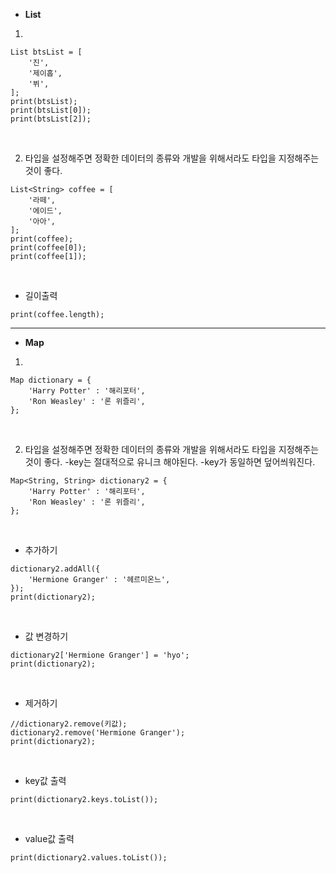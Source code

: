 - **List**
1.
```
List btsList = [
    '진',
    '제이홉',
    '뷔',
];
print(btsList);
print(btsList[0]);
print(btsList[2]);
```
<br>

2. 타입을 설정해주면 정확한 데이터의 종류와 개발을 위해서라도 타입을 지정해주는 것이 좋다.
```
List<String> coffee = [
    '라떼',
    '에이드',
    '아아',
];
print(coffee);
print(coffee[0]);
print(coffee[1]);
```
<br>

- 길이출력
```
print(coffee.length);
```
<hr>

- **Map**
1.
```
Map dictionary = {
    'Harry Potter' : '해리포터',
    'Ron Weasley' : '론 위즐리',
};
```
<br>

2. 타입을 설정해주면 정확한 데이터의 종류와 개발을 위해서라도 타입을 지정해주는 것이 좋다.
-key는 절대적으로 유니크 해야된다.
-key가 동일하면 덮어씌워진다.
```
Map<String, String> dictionary2 = {
    'Harry Potter' : '해리포터',
    'Ron Weasley' : '론 위즐리',
};
```
<br>

- 추가하기
```
dictionary2.addAll({
    'Hermione Granger' : '헤르미온느',
});
print(dictionary2);
```
<br>

- 값 변경하기
```
dictionary2['Hermione Granger'] = 'hyo';
print(dictionary2);
```
<br>

- 제거하기
```
//dictionary2.remove(키값);
dictionary2.remove('Hermione Granger');
print(dictionary2);
```
<br>

- key값 출력
```
print(dictionary2.keys.toList());
```
<br>

- value값 출력
```
print(dictionary2.values.toList());
```


